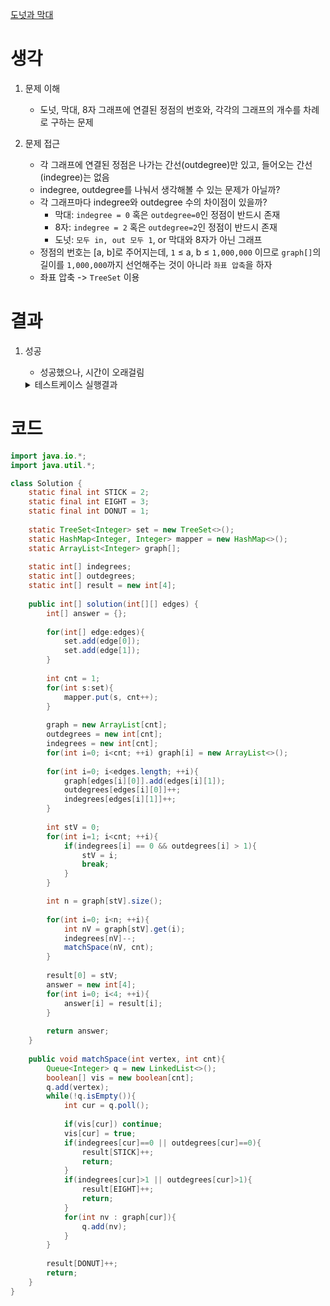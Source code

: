 [도넛과 막대](https://school.programmers.co.kr/learn/courses/30/lessons/258711)

# 생각
1. 문제 이해
    - 도넛, 막대, 8자 그래프에 연결된 정점의 번호와, 각각의 그래프의 개수를 차례로 구하는 문제

2. 문제 접근
    - 각 그래프에 연결된 정점은 나가는 간선(outdegree)만 있고, 들어오는 간선(indegree)는 없음
    - indegree, outdegree를 나눠서 생각해볼 수 있는 문제가 아닐까?
    - 각 그래프마다 indegree와 outdegree 수의 차이점이 있을까? 
        - 막대: `indegree = 0` 혹은 `outdegree=0`인 정점이 반드시 존재
        - 8자: `indegree = 2` 혹은 `outdegree=2`인 정점이 반드시 존재
        - 도넛: `모두 in, out 모두 1`, or 막대와 8자가 아닌 그래프
    - 정점의 번호는 [a, b]로 주어지는데, `1` ≤ a, b ≤ `1,000,000` 이므로 `graph[]`의 길이를 `1,000,000`까지 선언해주는 것이 아니라 `좌표 압축`을 하자
    - 좌표 압축 -> `TreeSet` 이용
# 결과
1. 성공
    - 성공했으나, 시간이 오래걸림
    <details>
    <summary>테스트케이스 실행결과</summary>
    
    테스트 1 〉	통과 (1.00ms, 70.4MB)
    테스트 2 〉	통과 (1.52ms, 72.7MB)
    테스트 3 〉	통과 (2.22ms, 74.3MB)
    테스트 4 〉	통과 (1.20ms, 65.6MB)
    테스트 5 〉	통과 (4.27ms, 75.7MB)
    테스트 6 〉	통과 (3.40ms, 76.9MB)
    테스트 7 〉	통과 (3.25ms, 75MB)
    테스트 8 〉	통과 (869.08ms, 545MB)
    테스트 9 〉	통과 (4005.53ms, 510MB)
    테스트 10 〉	통과 (2160.39ms, 649MB)
    테스트 11 〉	통과 (1057.02ms, 572MB)
    테스트 12 〉	통과 (977.50ms, 622MB)
    테스트 13 〉	통과 (1672.90ms, 514MB)
    테스트 14 〉	통과 (3402.84ms, 1.12GB)
    테스트 15 〉	통과 (576.08ms, 255MB)
    테스트 16 〉	통과 (492.76ms, 351MB)
    테스트 17 〉	통과 (931.87ms, 365MB)
    테스트 18 〉	통과 (613.77ms, 267MB)
    테스트 19 〉	통과 (615.02ms, 231MB)
    테스트 20 〉	통과 (495.60ms, 245MB)
    테스트 21 〉	통과 (1286.28ms, 459MB)
    테스트 22 〉	통과 (846.58ms, 371MB)
    테스트 23 〉	통과 (975.74ms, 389MB)
    테스트 24 〉	통과 (869.38ms, 422MB)
    테스트 25 〉	통과 (1009.37ms, 418MB)
    테스트 26 〉	통과 (804.99ms, 407MB)
    테스트 27 〉	통과 (0.49ms, 73.8MB)
    테스트 28 〉	통과 (0.51ms, 76.8MB)
    테스트 29 〉	통과 (0.41ms, 74.7MB)
    테스트 30 〉	통과 (0.42ms, 73.1MB)
    테스트 31 〉	통과 (0.71ms, 90.1MB)
    테스트 32 〉	통과 (0.43ms, 75.1MB)
    </details>
    
# 코드
```java
import java.io.*;
import java.util.*;

class Solution {
    static final int STICK = 2;
    static final int EIGHT = 3;
    static final int DONUT = 1;
    
    static TreeSet<Integer> set = new TreeSet<>();
    static HashMap<Integer, Integer> mapper = new HashMap<>();
    static ArrayList<Integer> graph[];
    
    static int[] indegrees;
    static int[] outdegrees;
    static int[] result = new int[4];
    
    public int[] solution(int[][] edges) {
        int[] answer = {};
        
        for(int[] edge:edges){
            set.add(edge[0]);
            set.add(edge[1]);
        }
        
        int cnt = 1;
        for(int s:set){
            mapper.put(s, cnt++);
        }
        
        graph = new ArrayList[cnt];
        outdegrees = new int[cnt];
        indegrees = new int[cnt];
        for(int i=0; i<cnt; ++i) graph[i] = new ArrayList<>();
        
        for(int i=0; i<edges.length; ++i){
            graph[edges[i][0]].add(edges[i][1]);
            outdegrees[edges[i][0]]++;
            indegrees[edges[i][1]]++;
        }
        
        int stV = 0;
        for(int i=1; i<cnt; ++i){
            if(indegrees[i] == 0 && outdegrees[i] > 1){
                stV = i;
                break;
            }
        }

        int n = graph[stV].size();
        
        for(int i=0; i<n; ++i){
            int nV = graph[stV].get(i);
            indegrees[nV]--;
            matchSpace(nV, cnt);
        }
        
        result[0] = stV;
        answer = new int[4];
        for(int i=0; i<4; ++i){
            answer[i] = result[i];
        }
        
        return answer;
    }
    
    public void matchSpace(int vertex, int cnt){
        Queue<Integer> q = new LinkedList<>();
        boolean[] vis = new boolean[cnt];
        q.add(vertex);
        while(!q.isEmpty()){
            int cur = q.poll();
            
            if(vis[cur]) continue;
            vis[cur] = true;
            if(indegrees[cur]==0 || outdegrees[cur]==0){
                result[STICK]++;
                return;
            }
            if(indegrees[cur]>1 || outdegrees[cur]>1){
                result[EIGHT]++;
                return;
            }
            for(int nv : graph[cur]){
                q.add(nv);
            }
        }
        
        result[DONUT]++;
        return;
    }
}
```